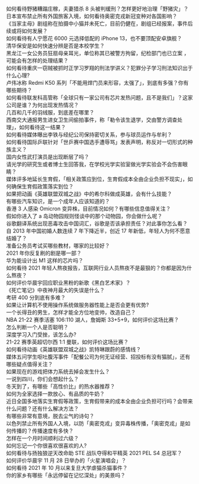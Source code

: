 如何看待野猪糟蹋庄稼，夫妻猎杀 8 头被判缓刑？怎样更好地治理「野猪灾」？  
日本宣布禁止所有外国旅客入境，如何看待奥密克戎新冠变种对各国影响？  
《当家主母》剧组称在拍摄中小猫并未死亡，目前仍健在，剧组已经报案，事件后续或将如何发展？  
如何看待有人宁愿花 6000 元选择低配的 iPhone 13，也不要顶配安卓旗舰？  
清华保安是如何快速分辨是否是本校学生？  
黑龙江一女公务员狂扇母亲耳光，单位称其已被警方拘留，纪检部门也已立案 ，可能会有怎样的处理结果？  
如何看待重庆一窃贼被抓时正学习罗翔的刑法学讲义？犯罪分子学习刑法知识出于什么心理?  
卢伟冰称 Redmi K50 系列「不能用焊门员来形容，太强了」，到底有多强？你有哪些期待？  
如何看待联发科高管称「全球只有一家公司有芯片发热问题，且不是我们」？这家公司是谁？为何出现发热情况？  
几百和几千的羽绒服，到底差在哪里？  
西南交大通报男生进女卫生间偷拍事件，称「勒令该生退学，交由警方调查处理」，如何看待这一结果？  
如何看待媒体曝出李铁与经纪公司保持密切关系，参与球员运作与牟利？  
如何看待国际乒联针对「世乒赛中国选手遭辱骂」发表声明，称反对一切形式的种族主义？  
国内女性武打演员是出现断层了吗？  
请光学的研究生或者博士生回答我，在学校光学实验室做光学实验会不会伤害眼睛？  
媒体评多地延长生育假，「相关政策应到位，生育假成本全由企业负担不现实」，如何确保生育假政策落实到位？  
如果把动画《英雄联盟双城之战》中的希尔科做成英雄，会有什么技能？  
有哪些汽车知识，是一个成年人应该知道的？  
香港 3 人感染 Omicron 变异株，目前情况如何？有哪些信息值得关注？  
假如你进入了 a 岛动物园规则怪谈中的那个动物园，你会做什么呢？  
谷歌翻译系统出现恶毒攻击中国词汇，谷歌是否该承担责任？对此事你怎么看？  
自 2013 年中国初婚人数连续 7 年下降近半，创近 17 年新低，年轻人为何不愿意结婚了？  
准备公务员考试买哪些教材，哪家的比较好？  
2021 年你反复刷的剧是哪一部？  
华为能设计出 M1 这样的芯片吗？  
如何看待 2021 年轻人熬夜报告，互联网行业人员熬夜不是最狠的？你都是因为什么熬夜？  
如何评价华晨宇回应职业黑粉的新歌《黑白艺术家》？  
《死亡笔记》中夜神月最大的失误是什么？  
考研 400 分到底有多难？  
如果让计算机不使用操作系统做服务器性能上是否会更有优势?  
一个长得丑的男生，怎样才能全方位地变帅，改造自己？  
NBA 21-22 赛季活塞 106:110 湖人，詹姆斯 33+5+9，如何评价这场比赛？  
怎么判断一个人是否聪明？  
深度学习入门受挫，该怎么办?  
21-22 赛季英超切尔西 1:1 曼联，如何评价这场比赛？  
如何看待动画《英雄联盟双城之战》凯特琳跟蔚的感情线？  
媒体五问学生呕吐腹泻事件「配餐公司为何无证经营、招投标有没有猫腻」，还有哪些疑点值得关注？  
如果现在的游戏把体力系统去掉会发生什么？  
一说到四川，你们会想起什么？  
冬天到了，有哪些「高性价比」的热水器推荐？  
如何为全家选择一款放心、有品质的牛奶？  
近日全国多地落实生育假等政策，生育假带来的成本全由企业负担可行吗？会带来什么问题？还有什么解决方法？  
有哪些非常有意境，脱去尘气的诗句？  
以色列禁止所有外国人入境，以防「奥密克戎」变异毒株传播，「奥密克戎」是如何传播的？传播速度有多快？  
怎样在一个月时间顺利过六级？  
如何忘记一个你很喜欢很喜欢的人?  
如何看待与扬独狼逆天改命助 STE 战队夺得和平精英 2021 PEL S4 总冠军？  
如何评价华晨宇 11 月 28 日举办的「火星演唱会」？  
如何看待 2021 年 10 月以来复旦大学虐猫杀猫事件？  
你的家乡有哪些「永远停留在记忆深处」的美景吗？  
